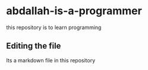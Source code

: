 # abdallah-is-a-programmer

this repository is to learn programming

## Editing the file

Its a markdown file in this repository
